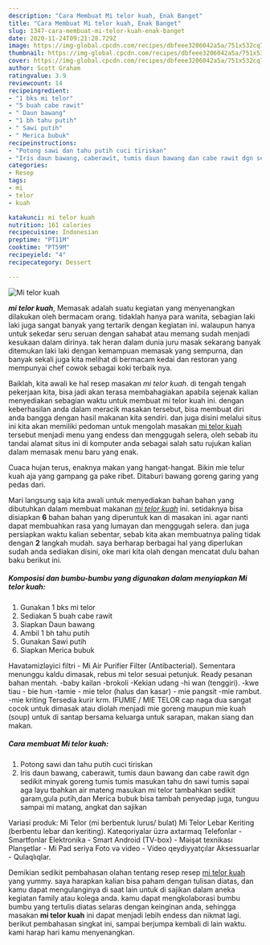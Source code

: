 ```yaml
---
description: "Cara Membuat Mi telor kuah, Enak Banget"
title: "Cara Membuat Mi telor kuah, Enak Banget"
slug: 1347-cara-membuat-mi-telor-kuah-enak-banget
date: 2020-11-24T09:21:28.729Z
image: https://img-global.cpcdn.com/recipes/dbfeee3206042a5a/751x532cq70/mi-telor-kuah-foto-resep-utama.jpg
thumbnail: https://img-global.cpcdn.com/recipes/dbfeee3206042a5a/751x532cq70/mi-telor-kuah-foto-resep-utama.jpg
cover: https://img-global.cpcdn.com/recipes/dbfeee3206042a5a/751x532cq70/mi-telor-kuah-foto-resep-utama.jpg
author: Scott Graham
ratingvalue: 3.9
reviewcount: 14
recipeingredient:
- "1 bks mi telor"
- "5 buah cabe rawit"
- " Daun bawang"
- "1 bh tahu putih"
- " Sawi putih"
- " Merica bubuk"
recipeinstructions:
- "Potong sawi dan tahu putih cuci tiriskan"
- "Iris daun bawang, caberawit, tumis daun bawang dan cabe rawit dgn sedikit minyak goreng tumis tumis masukan tahu dn sawi tumis sapai aga layu tbahkan air mateng masukan mi telor tambahkan sedikit garam,gula putih,dan Merica bubuk bisa tambah penyedap juga, tunguu sampai mi matang, angkat dan sajikan"
categories:
- Resep
tags:
- mi
- telor
- kuah

katakunci: mi telor kuah 
nutrition: 161 calories
recipecuisine: Indonesian
preptime: "PT11M"
cooktime: "PT59M"
recipeyield: "4"
recipecategory: Dessert

---
```



![Mi telor kuah](https://img-global.cpcdn.com/recipes/dbfeee3206042a5a/751x532cq70/mi-telor-kuah-foto-resep-utama.jpg)

<b><i>mi telor kuah</i></b>, Memasak adalah suatu kegiatan yang menyenangkan dilakukan oleh bermacam orang. tidaklah hanya para wanita, sebagian laki laki juga sangat banyak yang tertarik dengan kegiatan ini. walaupun hanya untuk sekedar seru seruan dengan sahabat atau memang sudah menjadi kesukaan dalam dirinya. tak heran dalam dunia juru masak sekarang banyak ditemukan laki laki dengan kemampuan memasak yang sempurna, dan banyak sekali juga kita melihat di bermacam kedai dan restoran yang mempunyai chef cowok sebagai koki terbaik nya.

Baiklah, kita awali ke hal resep masakan <i>mi telor kuah</i>. di tengah tengah pekerjaan kita, bisa jadi akan terasa membahagiakan apabila sejenak kalian menyediakan sebagian waktu untuk membuat mi telor kuah ini. dengan keberhasilan anda dalam meracik masakan tersebut, bisa membuat diri anda bangga dengan hasil makanan kita sendiri. dan juga disini melalui situs ini kita akan memiliki pedoman untuk mengolah masakan <u>mi telor kuah</u> tersebut menjadi menu yang endess dan menggugah selera, oleh sebab itu tandai alamat situs ini di komputer anda sebagai salah satu rujukan kalian dalam memasak menu baru yang enak.

Cuaca hujan terus, enaknya makan yang hangat-hangat. Bikin mie telur kuah aja yang gampang ga pake ribet. Ditaburi bawang goreng garing yang pedas dari.


Mari langsung saja kita awali untuk menyediakan bahan bahan yang dibutuhkan dalam membuat makanan <u><i>mi telor kuah</i></u> ini. setidaknya bisa disiapkan <b>6</b> bahan bahan yang diperuntuk kan di masakan ini. agar nanti dapat membuahkan rasa yang lumayan dan menggugah selera. dan juga persiapkan waktu kalian sebentar, sebab kita akan membuatnya paling tidak dengan <b>2</b> langkah mudah. saya berharap berbagai hal yang diperlukan sudah anda sediakan disini, oke mari kita olah dengan mencatat dulu bahan baku berikut ini.

<!--inarticleads1-->

##### Komposisi dan bumbu-bumbu yang digunakan dalam menyiapkan Mi telor kuah:

1. Gunakan 1 bks mi telor
1. Sediakan 5 buah cabe rawit
1. Siapkan  Daun bawang
1. Ambil 1 bh tahu putih
1. Gunakan  Sawi putih
1. Siapkan  Merica bubuk


Havatəmizləyici filtri - Mi Air Purifier Filter (Antibacterial). Sementara menunggu kaldu dimasak, rebus mi telor sesuai petunjuk. Ready pesanan bahan mentah. -baby kailan -brokoli -Kekian udang -hi wan (tenggiri). -kwe tiau - bie hun -tamie - mie telor (halus dan kasar) - mie pangsit -mie rambut. -mie kriting Tersedia kurir krm. IFUMIE / MIE TELOR cap naga dua sangat cocok untuk dimasak atau diolah menjadi mie goreng maupun mie kuah (soup) untuk di santap bersama keluarga untuk sarapan, makan siang dan makan. 

<!--inarticleads2-->

##### Cara membuat Mi telor kuah:

1. Potong sawi dan tahu putih cuci tiriskan
1. Iris daun bawang, caberawit, tumis daun bawang dan cabe rawit dgn sedikit minyak goreng tumis tumis masukan tahu dn sawi tumis sapai aga layu tbahkan air mateng masukan mi telor tambahkan sedikit garam,gula putih,dan Merica bubuk bisa tambah penyedap juga, tunguu sampai mi matang, angkat dan sajikan


Variasi produk: Mi Telor (mi berbentuk lurus/ bulat) Mi Telor Lebar Keriting (berbentu lebar dan keriting). Kateqoriyalar üzrə axtarmaq Telefonlar - Smartfonlar Elektronika - Smart Android (TV-box) - Məişət texnikası Planşetlәr - Mi Pad seriya Foto və video - Video qeydiyyatçılar Aksessuarlar - Qulaqlıqlar. 

Demikian sedikit pembahasan olahan tentang resep resep <u>mi telor kuah</u> yang yummy. saya harapkan kalian bisa paham dengan tulisan diatas, dan kamu dapat mengulanginya di saat lain untuk di sajikan dalam aneka kegiatan family atau kolega anda. kamu dapat mengkolaborasi bumbu bumbu yang tertulis diatas selaras dengan keinginan anda, sehingga masakan <b>mi telor kuah</b> ini dapat menjadi lebih endess dan nikmat lagi. berikut pembahasan singkat ini, sampai berjumpa kembali di lain waktu. kami harap hari kamu menyenangkan.

